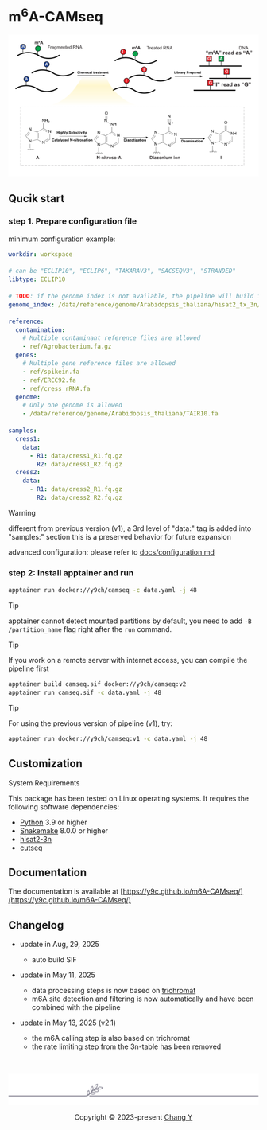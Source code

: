 # m<sup>6</sup>A-CAMseq

![diagram](./docs/diagram.svg)

## Qucik start

### step 1. Prepare configuration file

minimum configuration example:

```yaml
workdir: workspace

# can be "ECLIP10", "ECLIP6", "TAKARAV3", "SACSEQV3", "STRANDED"
libtype: ECLIP10

# TODO: if the genome index is not available, the pipeline will build it automatically
genome_index: /data/reference/genome/Arabidopsis_thaliana/hisat2_tx_3n/TAIR10.release57

reference:
  contamination:
    # Multiple contaminant reference files are allowed
    - ref/Agrobacterium.fa.gz
  genes:
    # Multiple gene reference files are allowed
    - ref/spikein.fa
    - ref/ERCC92.fa
    - ref/cress_rRNA.fa
  genome:
    # Only one genome is allowed
    - /data/reference/genome/Arabidopsis_thaliana/TAIR10.fa

samples:
  cress1:
    data:
      - R1: data/cress1_R1.fq.gz
        R2: data/cress1_R2.fq.gz
  cress2:
    data:
      - R1: data/cress2_R1.fq.gz
        R2: data/cress2_R2.fq.gz
```

> [!WARNING]
> different from previous version (v1), a 3rd level of "data:" tag is added into "samples:" section
> this is a preserved behavior for future expansion

advanced configuration: please refer to [docs/configuration.md](docs/configuration.md)

### step 2: Install apptainer and run

```bash
apptainer run docker://y9ch/camseq -c data.yaml -j 48
```

> [!TIP]
> apptainer cannot detect mounted partitions by default, you need to add `-B /partition_name` flag right after the `run` command.

> [!TIP]
> If you work on a remote server with internet access, you can compile the pipeline first
>
> ```bash
> apptainer build camseq.sif docker://y9ch/camseq:v2
> apptainer run camseq.sif -c data.yaml -j 48
> ```

> [!TIP]
> For using the previous version of pipeline (v1), try:
>
> ```bash
> apptainer run docker://y9ch/camseq:v1 -c data.yaml -j 48
> ```

## Customization

System Requirements

This package has been tested on Linux operating systems. It requires the following software dependencies:

- [Python](https://www.python.org/downloads/) 3.9 or higher
- [Snakemake](https://snakemake.readthedocs.io/en/stable/getting_started/installation.html) 8.0.0 or higher
- [hisat2-3n](https://github.com/DaehwanKimLab/hisat2/tree/hisat-3n)
- [cutseq](https://github.com/y9c/cutseq)

## Documentation

The documentation is available at [https://y9c.github.io/m6A-CAMseq/](https://y9c.github.io/m6A-CAMseq/)

## Changelog

- update in Aug, 29, 2025

  - auto build SIF

- update in May 11, 2025

  - data processing steps is now based on [trichromat](https://github.com/y9c/trichromat)
  - m6A site detection and filtering is now automatically and have been combined with the pipeline

- update in May 13, 2025 (v2.1)

  - the m6A calling step is also based on trichromat
  - the rate limiting step from the 3n-table has been removed

&nbsp;

<p align="center">
<img
  src="https://raw.githubusercontent.com/y9c/y9c/master/resource/footer_line.svg?sanitize=true"
/>
</p>
<p align="center">
Copyright &copy; 2023-present
<a href="https://github.com/y9c" target="_blank">Chang Y</a>
</p>
<p align="center">
